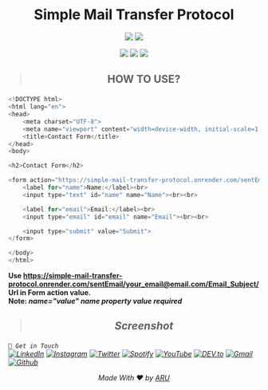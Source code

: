 <!-- SMTP -->
<!-- CODED BY ARU -->

<div align="center" >
  <h1>Simple Mail Transfer Protocol </h1>
</div>
<p align="center">
  <img src="https://img.shields.io/badge/Version-1-orange?style=for-the-badge">
  <img src="https://img.shields.io/github/license/Aru-Ofc-git/smtp?style=for-the-badge">
</p>

<p align="center">
  <img src="https://img.shields.io/badge/Author-ARU-green?style=flat-square">
  <img src="https://img.shields.io/badge/Open%20Source-YES-green?style=flat-square">
  <img src="https://img.shields.io/badge/Written%20In-Express JS-green?style=flat-square">
</p>

> <h2><p align='center'><b>HOW TO USE? </b></p></h2>
```h
<!DOCTYPE html>
<html lang="en">
<head>
    <meta charset="UTF-8">
    <meta name="viewport" content="width=device-width, initial-scale=1.0">
    <title>Contact Form</title>
</head>
<body>

<h2>Contact Form</h2>

<form action="https://simple-mail-transfer-protocol.onrender.com/sentEmail/your_email@email.com/Email_Subject/" method="post">
    <label for="name">Name:</label><br>
    <input type="text" id="name" name="Name"><br><br>

    <label for="email">Email:</label><br>
    <input type="email" id="email" name="Email"><br><br>

    <input type="submit" value="Submit">
</form>

</body>
</html>

```

<b> Use <a href="https://simple-mail-transfer-protocol.onrender.com/sentEmail/your_email@email.com/Email_Subject/">https://simple-mail-transfer-protocol.onrender.com/sentEmail/your_email@email.com/Email_Subject/</a> Url in Form action value.</b><br>
<b>Note: <i> name="value" </j> name property value required</b>


> <h2><p align='center'><b> Screenshot </b></p></h2>


`` 📡 Get in Touch `` 
<br>
<a href="https://www.facebook.com/1R13A14" target="_blank"><img src="https://img.shields.io/badge/FACEBOOK-4267B2.svg?&style=flat-square&logo=facebook&logoColor=white" alt="LinkedIn"></a>
<a href="https://www.instagram.com/Aru.Ofc.Ins" target="_blank"><img src="https://img.shields.io/badge/Instagram-%23E4405F.svg?&style=flat-square&logo=instagram&logoColor=white" alt="Instagram"></a>
<a href="https://twitter.com/aru_ofc_twiter" target="_blank"><img src="https://img.shields.io/badge/Twitter-%231DA1F2.svg?&style=flat-square&logo=twitter&logoColor=white" alt="Twitter"></a>
<a href="https://open.spotify.com/user/rwvotqr02yuzpyfmkkri3b5k1?si=X4sohjMTTCmIMuniDJ5ECA&utm_source=copy-link" target="_blank"><img src="https://img.shields.io/badge/Spotify-%231ED760.svg?&style=flat-square&logo=spotify&logoColor=white" alt="Spotify"></a>
<a href="https://www.youtube.com/c/ARULyrics1" target="_blank"><img src="https://img.shields.io/badge/YouTube-FF0000.svg?&style=flat-square&logo=youtube&logoColor=white" alt="YouTube"></a>
<a href="https://dev.to/aruofc" target="_blank"><img src="https://img.shields.io/badge/DEV-%230A0A0A.svg?&style=flat-square&logo=DEV.to&logoColor=white" alt="DEV.to"></a>
<a href="mailto: arifulislam275m.com" target="_blank"><img src="https://img.shields.io/badge/Email-BB001B.svg?&style=flat-square&logo=gmail&logoColor=white" alt="Gmail"></a>
<a href="https://github.com/Aru-Ofc-git" target="_blank"><img src="https://img.shields.io/badge/GitHub-171515.svg?&style=flat-square&logo=github&logoColor=white" alt="Github"></a>
<p align="center">Made With ❤️ by <a href="https://www.facebook.com/1R13A14">ARU</a> </p>
